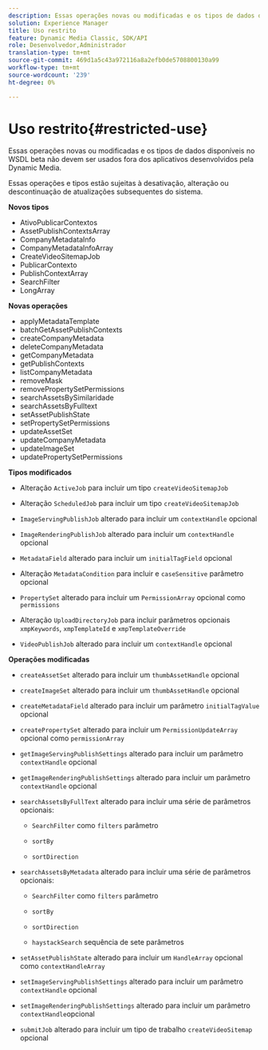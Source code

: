 ```yaml
---
description: Essas operações novas ou modificadas e os tipos de dados disponíveis no WSDL beta não devem ser usados fora dos aplicativos desenvolvidos pela Dynamic Media.
solution: Experience Manager
title: Uso restrito
feature: Dynamic Media Classic, SDK/API
role: Desenvolvedor,Administrador
translation-type: tm+mt
source-git-commit: 469d1a5c43a972116a8a2efb0de5708800130a99
workflow-type: tm+mt
source-wordcount: '239'
ht-degree: 0%

---
```



# Uso restrito{#restricted-use}

Essas operações novas ou modificadas e os tipos de dados disponíveis no WSDL beta não devem ser usados fora dos aplicativos desenvolvidos pela Dynamic Media.

Essas operações e tipos estão sujeitas à desativação, alteração ou descontinuação de atualizações subsequentes do sistema.

**Novos tipos**

* AtivoPublicarContextos
* AssetPublishContextsArray
* CompanyMetadataInfo
* CompanyMetadataInfoArray
* CreateVideoSitemapJob
* PublicarContexto
* PublishContextArray
* SearchFilter
* LongArray

**Novas operações**

* applyMetadataTemplate
* batchGetAssetPublishContexts
* createCompanyMetadata
* deleteCompanyMetadata
* getCompanyMetadata
* getPublishContexts
* listCompanyMetadata
* removeMask
* removePropertySetPermissions
* searchAssetsBySimilaridade
* searchAssetsByFulltext
* setAssetPublishState
* setPropertySetPermissions
* updateAssetSet
* updateCompanyMetadata
* updateImageSet
* updatePropertySetPermissions

**Tipos modificados**

* Alteração `ActiveJob` para incluir um tipo `createVideoSitemapJob`

* Alteração `ScheduledJob` para incluir um tipo `createVideoSitemapJob`

* `ImageServingPublishJob` alterado para incluir um `contextHandle` opcional

* `ImageRenderingPublishJob` alterado para incluir um `contextHandle` opcional

* `MetadataField` alterado para incluir um `initialTagField` opcional

* Alteração `MetadataCondition` para incluir e `caseSensitive` parâmetro opcional

* `PropertySet` alterado para incluir um `PermissionArray` opcional como `permissions`

* Alteração `UploadDirectoryJob` para incluir parâmetros opcionais `xmpKeywords`, `xmpTemplateId` e `xmpTemplateOverride`

* `VideoPublishJob` alterado para incluir um `contextHandle` opcional

**Operações modificadas**

* `createAssetSet` alterado para incluir um `thumbAssetHandle` opcional

* `createImageSet` alterado para incluir um `thumbAssetHandle` opcional

* `createMetadataField` alterado para incluir um parâmetro `initialTagValue` opcional

* `createPropertySet` alterado para incluir um `PermissionUpdateArray` opcional como `permissionArray`

* `getImageServingPublishSettings` alterado para incluir um parâmetro `contextHandle` opcional

* `getImageRenderingPublishSettings` alterado para incluir um parâmetro `contextHandle` opcional

* `searchAssetsByFullText` alterado para incluir uma série de parâmetros opcionais:

   * `SearchFilter` como  `filters` parâmetro

   * `sortBy`
   * `sortDirection`

* `searchAssetsByMetadata` alterado para incluir uma série de parâmetros opcionais:

   * `SearchFilter` como  `filters` parâmetro

   * `sortBy`
   * `sortDirection`
   * `haystackSearch` sequência de sete parâmetros

* `setAssetPublishState` alterado para incluir um `HandleArray` opcional como `contextHandleArray`

* `setImageServingPublishSettings` alterado para incluir um parâmetro `contextHandle` opcional

* `setImageRenderingPublishSettings` alterado para incluir um parâmetro `contextHandle`opcional

* `submitJob` alterado para incluir um tipo de trabalho `createVideoSitemap` opcional

